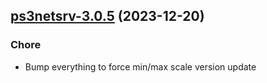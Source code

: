 

## [ps3netsrv-3.0.5](https://github.com/truecharts/charts/compare/ps3netsrv-3.0.4...ps3netsrv-3.0.5) (2023-12-20)

### Chore

- Bump everything to force min/max scale version update
  
  